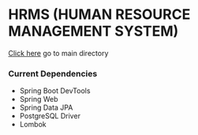 # HRMS (HUMAN RESOURCE MANAGEMENT SYSTEM)

[Click here](https://github.com/TunahanTuna/HRMSProject/tree/master/hrms/src/main/java/javacamp/hrms) go to main directory


### Current Dependencies

* Spring Boot DevTools
* Spring Web
* Spring Data JPA
* PostgreSQL Driver
* Lombok
